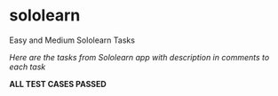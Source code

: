 # sololearn
Easy and Medium Sololearn Tasks

*Here are the tasks from Sololearn app with description in comments to each task*

**ALL TEST CASES PASSED**

